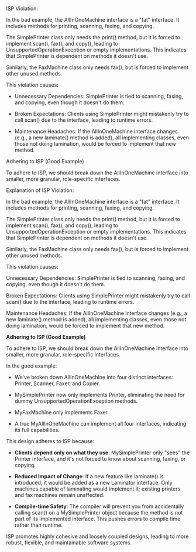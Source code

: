 ISP Violation:

In the bad example, the AllInOneMachine interface is a "fat" interface. It includes methods for printing, scanning, faxing, and copying.

The SimplePrinter class only needs the print() method, but it is forced to implement scan(), fax(), and copy(), leading to UnsupportedOperationException or empty implementations. This indicates that SimplePrinter is dependent on methods it doesn't use.

Similarly, the FaxMachine class only needs fax(), but is forced to implement other unused methods.

This violation causes:

- Unnecessary Dependencies: SimplePrinter is tied to scanning, faxing, and copying, even though it doesn't do them.

- Broken Expectations: Clients using SimplePrinter might mistakenly try to call scan() due to the interface, leading to runtime errors.

- Maintenance Headaches: If the AllInOneMachine interface changes (e.g., a new laminate() method is added), all implementing classes, even those not doing lamination, would be forced to implement that new method.

Adhering to ISP (Good Example)

To adhere to ISP, we should break down the AllInOneMachine interface into smaller, more granular, role-specific interfaces.


Explanation of ISP Violation:

In the bad example, the AllInOneMachine interface is a "fat" interface. It includes methods for printing, scanning, faxing, and copying.

The SimplePrinter class only needs the print() method, but it is forced to implement scan(), fax(), and copy(), leading to UnsupportedOperationException or empty implementations. This indicates that SimplePrinter is dependent on methods it doesn't use.

Similarly, the FaxMachine class only needs fax(), but is forced to implement other unused methods.

This violation causes:

Unnecessary Dependencies: SimplePrinter is tied to scanning, faxing, and copying, even though it doesn't do them.

Broken Expectations: Clients using SimplePrinter might mistakenly try to call scan() due to the interface, leading to runtime errors.

Maintenance Headaches: If the AllInOneMachine interface changes (e.g., a new laminate() method is added), all implementing classes, even those not doing lamination, would be forced to implement that new method.

__Adhering to ISP (Good Example)__

To adhere to ISP, we should break down the AllInOneMachine interface into smaller, more granular, role-specific interfaces.

In the good example:

- We've broken down AllInOneMachine into four distinct interfaces: Printer, Scanner, Faxer, and Copier.

- MySimplePrinter now only implements Printer, eliminating the need for dummy UnsupportedOperationException methods.

- MyFaxMachine only implements Faxer.

- A true MyAllInOneMachine can implement all four interfaces, indicating its full capabilities.

This design adheres to ISP because:

- __Clients depend only on what they use__: MySimplePrinter only "sees" the Printer interface, and it's not forced to know about scanning, faxing, or copying.

- __Reduced Impact of Change__: If a new feature like laminate() is introduced, it would be added as a new Laminator interface. Only machines capable of laminating would implement it; existing printers and fax machines remain unaffected.

- __Compile-time Safety__: The compiler will prevent you from accidentally calling scan() on a MySimplePrinter object because the method is not part of its implemented interface. This pushes errors to compile time rather than runtime.

ISP promotes highly cohesive and loosely coupled designs, leading to more robust, flexible, and maintainable software systems.

